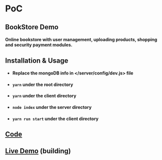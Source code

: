 <!--
 * @Author: Jinqi Li
 * @Date: 2020-10-11 01:48:46
 * @LastEditors: Jinqi Li
 * @LastEditTime: 2020-11-02 16:17:20
 * @FilePath: /PoC/README.md
-->
# PoC
## BookStore Demo
#### Online bookstore with user management, uploading products, shopping and security payment modules.
## Installation & Usage
* #### Replace the mongoDB info in </server/config/dev.js> file
* #### `yarn` under the root directory
* #### `yarn` under the client directory
* #### `node index` under the server directory
* #### `yarn run start` under the client directory

## [Code](1-BookStore)
## [Live Demo]() (building)